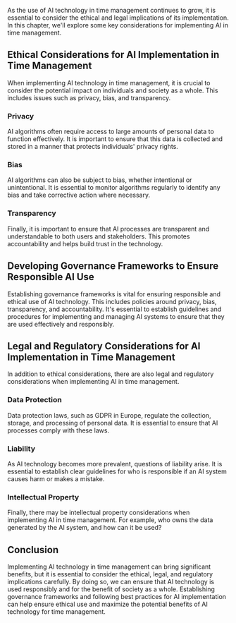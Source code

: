 

As the use of AI technology in time management continues to grow, it is essential to consider the ethical and legal implications of its implementation. In this chapter, we'll explore some key considerations for implementing AI in time management.

Ethical Considerations for AI Implementation in Time Management
---------------------------------------------------------------

When implementing AI technology in time management, it is crucial to consider the potential impact on individuals and society as a whole. This includes issues such as privacy, bias, and transparency.

### Privacy

AI algorithms often require access to large amounts of personal data to function effectively. It is important to ensure that this data is collected and stored in a manner that protects individuals' privacy rights.

### Bias

AI algorithms can also be subject to bias, whether intentional or unintentional. It is essential to monitor algorithms regularly to identify any bias and take corrective action where necessary.

### Transparency

Finally, it is important to ensure that AI processes are transparent and understandable to both users and stakeholders. This promotes accountability and helps build trust in the technology.

Developing Governance Frameworks to Ensure Responsible AI Use
-------------------------------------------------------------

Establishing governance frameworks is vital for ensuring responsible and ethical use of AI technology. This includes policies around privacy, bias, transparency, and accountability. It's essential to establish guidelines and procedures for implementing and managing AI systems to ensure that they are used effectively and responsibly.

Legal and Regulatory Considerations for AI Implementation in Time Management
----------------------------------------------------------------------------

In addition to ethical considerations, there are also legal and regulatory considerations when implementing AI in time management.

### Data Protection

Data protection laws, such as GDPR in Europe, regulate the collection, storage, and processing of personal data. It is essential to ensure that AI processes comply with these laws.

### Liability

As AI technology becomes more prevalent, questions of liability arise. It is essential to establish clear guidelines for who is responsible if an AI system causes harm or makes a mistake.

### Intellectual Property

Finally, there may be intellectual property considerations when implementing AI in time management. For example, who owns the data generated by the AI system, and how can it be used?

Conclusion
----------

Implementing AI technology in time management can bring significant benefits, but it is essential to consider the ethical, legal, and regulatory implications carefully. By doing so, we can ensure that AI technology is used responsibly and for the benefit of society as a whole. Establishing governance frameworks and following best practices for AI implementation can help ensure ethical use and maximize the potential benefits of AI technology for time management.
